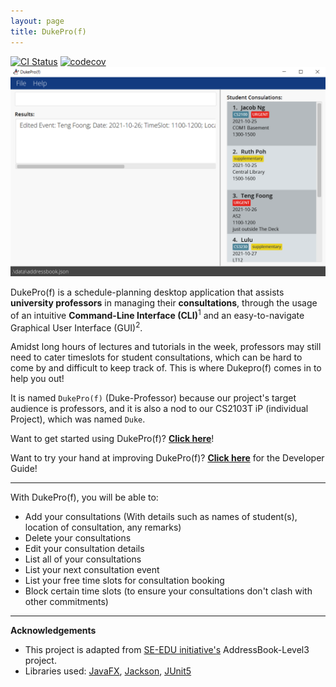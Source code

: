 ```yaml
---
layout: page
title: DukePro(f)
---
```


[![CI Status](https://github.com/AY2122S1-CS2103T-T11-4/tp/workflows/Java%20CI/badge.svg)](https://github.com/AY2122S1-CS2103T-T11-4/tp/actions)
[![codecov](https://codecov.io/gh/AY2122S1-CS2103T-T11-4/tp/branch/master/graph/badge.svg?token=L1BNXI5CA9)](https://codecov.io/gh/AY2122S1-CS2103T-T11-4/tp)
![Ui](images/Ui.png)

DukePro(f) is a schedule-planning desktop application that assists **university professors** in managing
their **consultations**, through the usage of an intuitive **Command-Line Interface (CLI)**<sup>1</sup>
and an easy-to-navigate Graphical User Interface (GUI)<sup>2</sup>.

Amidst long hours of lectures and tutorials in the week, professors may still need to cater timeslots for student
consultations, which can be hard to come by and difficult to keep track of. This is where Dukepro(f)
comes in to help you out!

It is named `DukePro(f)` (Duke-Professor) because our project's target audience is professors, and it is also a nod
to our CS2103T iP (individual Project), which was named `Duke`.

Want to get started using DukePro(f)?
[**Click here**](https://ay2122s1-cs2103t-t11-4.github.io/tp/UserGuide.html#4-quick-start)!

Want to try your hand at improving DukePro(f)? [**Click here**](https://ay2122s1-cs2103t-t11-4.github.io/tp/DeveloperGuide.html) for the Developer Guide!

<hr />

With DukePro(f), you will be able to:

* Add your consultations (With details such as names of student(s), location of consultation, any remarks)
* Delete your consultations
* Edit your consultation details
* List all of your consultations
* List your next consultation event
* List your free time slots for consultation booking
* Block certain time slots (to ensure your consultations don't clash with other commitments)

<hr />



**Acknowledgements**

* This project is adapted from [SE-EDU initiative's](https://se-education.org#https://se-education.org/) AddressBook-Level3 project.
* Libraries used: [JavaFX](https://openjfx.io/), [Jackson](https://github.com/FasterXML/jackson), [JUnit5](https://github.com/junit-team/junit5)
